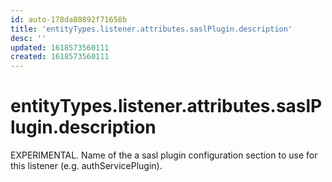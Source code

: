 ```yaml
---
id: auto-178da80892f71658b
title: 'entityTypes.listener.attributes.saslPlugin.description'
desc: ''
updated: 1618573560111
created: 1618573560111
---
```

# entityTypes.listener.attributes.saslPlugin.description

EXPERIMENTAL. Name of the a sasl plugin configuration section to use for this listener (e.g. authServicePlugin).